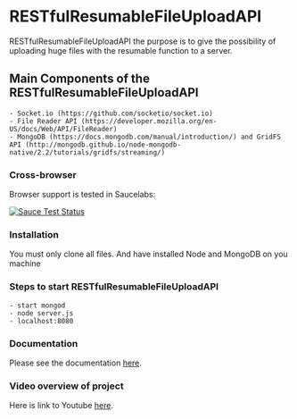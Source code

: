 # RESTfulResumableFileUploadAPI

RESTfulResumableFileUploadAPI the purpose is to give the possibility of uploading huge files with the resumable function to a server.

## Main Components of the RESTfulResumableFileUploadAPI

	- Socket.io (https://github.com/socketio/socket.io)
	- File Reader API (https://developer.mozilla.org/en-US/docs/Web/API/FileReader)
	- MongoDB (https://docs.mongodb.com/manual/introduction/) and GridFS API (http://mongodb.github.io/node-mongodb-native/2.2/tutorials/gridfs/streaming/)

### Cross-browser

Browser support is tested in Saucelabs:

[![Sauce Test Status](https://saucelabs.com/browser-matrix/socket.svg)](https://saucelabs.com/u/socket)

### Installation

You must only clone all files.
And have installed Node and MongoDB on you machine

### Steps to start RESTfulResumableFileUploadAPI

	- start mongod
	- node server.js
	- localhost:8080


### Documentation

Please see the documentation [here](https://drive.google.com/file/d/0B-oqeWH4WAM-RUVFc3ZQT0E2V2c/view?usp=sharing).


### Video overview of project

Here is link to Youtube [here](https://youtu.be/vnANYFWdazc).

